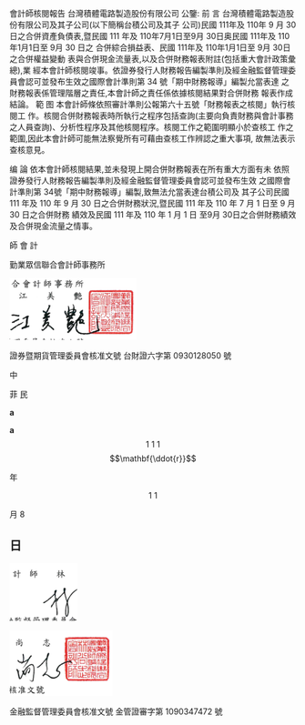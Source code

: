 會計師核閱報告 台灣積體電路製造股份有限公司 公鑒:
前 言 台灣積體電路製造股份有限公司及其子公司(以下簡稱台積公司及其子 公司)民國 111年及 110年 9 月 30 日之合併資產負債表,暨民國 111 年及 110年7月1日至9月 30日奥民國 111年及 110年1月1日至 9月 30 日之 合併綜合損益表、民國 111年及 110年1月1日至 9月 30日之合併權益變動 表與合併現金流量表,以及合併財務報表附註(包括重大會計政策彙總),業 經本會計師核閱竣事。依證券發行人財務報告編製準則及經金融監督管理委 員會認可並發布生效之國際會計準則第 34 號「期中財務報導」編製允當表達 之財務報表係管理階層之責任,本會計師之責任係依據核閱結果對合併財務 報表作成結論。 範 图 本會計師條依照審計準則公報第六十五號「財務報表之核閱」執行核閱工 作。核閱合併財務報表時所執行之程序包括查詢(主要向負責財務與會計事務 之人員查詢)、分析性程序及其他核閱程序。核閱工作之範圍明顯小於查核工 作之範圍,因此本會計師可能無法察覺所有可藉由查核工作辨認之重大事項, 故無法表示查核意見。

编 論 依本會計師核閱結果,並未發現上開合併財務報表在所有重大方面有未 依照證券發行人財務報告編製準則及經金融監督管理委員會認可並發布生效 之國際會計準則第 34號「期中財務報導」編製,致無法允當表達台積公司及 其子公司民國 111 年及 110 年 9 月 30 日之合併財務狀況,暨民國 111 年及 110 年 7 月 1 日至 9 月 30 日之合併財務 績效及民國 111 年及 110 年 1 月 1 日 至9月 30日之合併財務績效及合併現金流量之情事。

師 會 計

勤業眾信聯合會計師事務所

![0_image_0.png](0_image_0.png)

證券暨期貨管理委員會核准文號 台財證六字第 0930128050 號

中

菲 民

$\mathbf{a}$

$\mathbf{a}$
$$1\ 1\ 1$$
$$\mathbf{\ddot{r}}$$

年

$$1\ 1$$

月 8

## 日

![0_image_2.png](0_image_2.png)

![0_image_1.png](0_image_1.png)

金融監督管理委員會核准文號 金管證審字第 1090347472 號